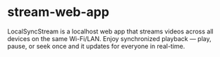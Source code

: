 # stream-web-app
LocalSyncStream is a localhost web app that streams videos across all devices on the same Wi-Fi/LAN. Enjoy synchronized playback — play, pause, or seek once and it updates for everyone in real-time.
